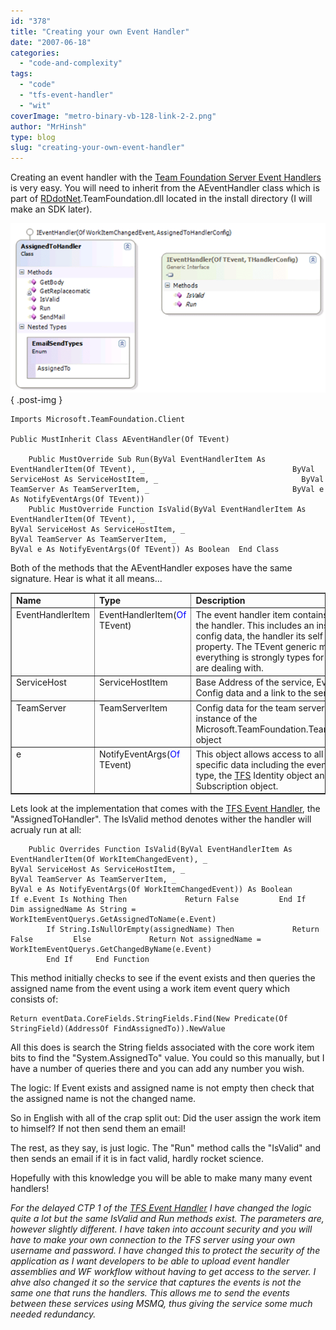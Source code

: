 ```yaml
---
id: "378"
title: "Creating your own Event Handler"
date: "2007-06-18"
categories: 
  - "code-and-complexity"
tags: 
  - "code"
  - "tfs-event-handler"
  - "wit"
coverImage: "metro-binary-vb-128-link-2-2.png"
author: "MrHinsh"
type: blog
slug: "creating-your-own-event-handler"
---
```


Creating an event handler with the [Team Foundation Server Event Handlers](http://www.codeplex.com/TFSEventHandler/) is very easy. You will need to inherit from the AEventHandler class which is part of [RDdotNet](http://www.rddotnet.com "RDdotNet - Reality Dysfunction .NET").TeamFoundation.dll located in the install directory (I will make an SDK later).

[![image](images/CreatingyourownEventHandler_DC01-image_thumb-1-1.png)](http://blog.hinshelwood.com/files/2011/06/GWB-WindowsLiveWriter-CreatingyourownEventHandler_DC01-image.png)
{ .post-img }

```
Imports Microsoft.TeamFoundation.Client

Public MustInherit Class AEventHandler(Of TEvent)

    Public MustOverride Sub Run(ByVal EventHandlerItem As EventHandlerItem(Of TEvent), _                                 ByVal ServiceHost As ServiceHostItem, _                                ByVal TeamServer As TeamServerItem, _                                ByVal e As NotifyEventArgs(Of TEvent))
    Public MustOverride Function IsValid(ByVal EventHandlerItem As EventHandlerItem(Of TEvent), _                                         ByVal ServiceHost As ServiceHostItem, _                                         ByVal TeamServer As TeamServerItem, _                                         ByVal e As NotifyEventArgs(Of TEvent)) As Boolean  End Class 
```

Both of the methods that the AEventHandler exposes have the same signature. Hear is what it all means...

<table width="666" border="1" cellspacing="0" cellpadding="2" unselectable="on"><tbody><tr><td width="139" valign="top"><strong>Name</strong></td><td width="196" valign="top"><strong>Type</strong></td><td width="329" valign="top"><strong>Description</strong></td></tr><tr><td width="139" valign="top">EventHandlerItem</td><td width="193" valign="top">EventHandlerItem(<span style="color: rgb(0, 0, 255);">Of</span> TEvent)</td><td width="334" valign="top">The event handler item contains information about the handler. This includes an instance of the config data, the handler its self and a status property. The TEvent generic makes sure that everything is strongly types for the event that you are dealing with.</td></tr><tr><td width="139" valign="top">ServiceHost</td><td width="190" valign="top">ServiceHostItem</td><td width="337" valign="top">Base Address of the service, Event Type, Host Config data and a link to the service host object.</td></tr><tr><td width="139" valign="top">TeamServer</td><td width="188" valign="top">TeamServerItem</td><td width="339" valign="top">Config data for the team server as well as an instance of the Microsoft.TeamFoundation.TeamFoundationServer object</td></tr><tr><td width="138" valign="top">e</td><td width="187" valign="top">NotifyEventArgs(<span style="color: rgb(0, 0, 255);">Of</span> TEvent)</td><td width="342" valign="top">This object allows access to all of the event specific data including the event object, the event type, the <a title="Team Foundation Server" target="_blank" href="http://msdn2.microsoft.com/en-us/teamsystem/aa718934.aspx">TFS</a> Identity object and the TFS Subscription object.</td></tr></tbody></table>

Lets look at the implementation that comes with the [TFS Event Handler](http://www.codeplex.com/TFSEventHandler/), the "AssignedToHandler". The IsValid method denotes wither the handler will acrualy run at all:

```
    Public Overrides Function IsValid(ByVal EventHandlerItem As EventHandlerItem(Of WorkItemChangedEvent), _                                      ByVal ServiceHost As ServiceHostItem, _                                      ByVal TeamServer As TeamServerItem, _                                      ByVal e As NotifyEventArgs(Of WorkItemChangedEvent)) As Boolean         If e.Event Is Nothing Then             Return False         End If         Dim assignedName As String = WorkItemEventQuerys.GetAssignedToName(e.Event)
        If String.IsNullOrEmpty(assignedName) Then             Return False         Else             Return Not assignedName = WorkItemEventQuerys.GetChangedByName(e.Event)
        End If     End Function 
```

This method initially checks to see if the event exists and then queries the assigned name from the event using a work item event query which consists of:

```
Return eventData.CoreFields.StringFields.Find(New Predicate(Of StringField)(AddressOf FindAssignedTo)).NewValue
```

All this does is search the String fields associated with the core work item bits to find the "System.AssignedTo" value. You could so this manually, but I have a number of queries there and you can add any number you wish.

The logic: If Event exists and assigned name is not empty then check that the assigned name is not the changed name.

So in English with all of the crap split out: Did the user assign the work item to himself? If not then send them an email!

The rest, as they say, is just logic. The "Run" method calls the "IsValid" and then sends an email if it is in fact valid, hardly rocket science.

Hopefully with this knowledge you will be able to make many many event handlers!

_For the delayed CTP 1 of the [TFS Event Handler](http://www.codeplex.com/TFSEventHandler/) I have changed the logic quite a lot but the same IsValid and Run methods exist. The parameters are, however slightly different. I have taken into account security and you will have to make your own connection to the TFS server using your own username and password. I have changed this to protect the security of the application as I want developers to be able to upload event handler assemblies and WF workflow without having to get access to the server. I ahve also changed it so the service that captures the events is not the same one that runs the handlers. This allows me to send the events between these services using MSMQ, thus giving the service some much needed redundancy._



